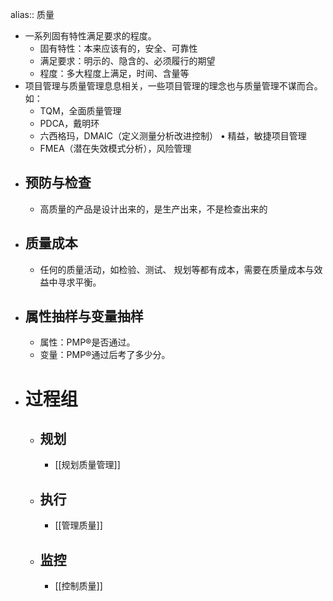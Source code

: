 alias:: 质量

- 一系列固有特性满足要求的程度。
	- 固有特性：本来应该有的，安全、可靠性
	- 满足要求：明示的、隐含的、必须履行的期望
	- 程度：多大程度上满足，时间、含量等
- 项目管理与质量管理息息相关，一些项目管理的理念也与质量管理不谋而合。如：
	- TQM，全面质量管理
	- PDCA，戴明环
	- 六西格玛，DMAIC（定义测量分析改进控制） • 精益，敏捷项目管理
	- FMEA（潜在失效模式分析），风险管理
- ## 预防与检查
	- 高质量的产品是设计出来的，是生产出来，不是检查出来的
- ## 质量成本
	- 任何的质量活动，如检验、测试、 规划等都有成本，需要在质量成本与效益中寻求平衡。
- ## 属性抽样与变量抽样
	- 属性：PMP®是否通过。
	- 变量：PMP®通过后考了多少分。
- # 过程组
	- ## 规划
		- [[规划质量管理]]
	- ## 执行
		- [[管理质量]]
	- ## 监控
		- [[控制质量]]